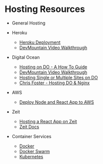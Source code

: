 # Hosting Resources

* General Hosting

* Heroku

  * [Heroku Deployment](https://github.com/DevMountain/deployment-heroku)
  * [DevMountain Video Walkthrough](https://vimeo.com/154365993)

* Digital Ocean

  * [Hosting on DO - A How To Guide](https://github.com/DevMountain/Hosting-Digital-Ocean)
  * [DevMountain Video Walkthrough](https://vimeo.com/154365993)
  * [Hosting Single or Multiple Sites on DO](https://www.robinwieruch.de/deploy-applications-digital-ocean/)
  * [Chris Foster - Hosting DO & Nginx](https://www.youtube.com/watch?v=cK6kB7dMVfA)

* AWS

  * [Deploy Node and React App to AWS](https://medium.com/@adhasmana/how-to-quickly-deploy-react-and-node-app-on-aws-80e5dfe7d86e)

* Zeit

  * [Hosting a React App on Zeit](https://github.com/DevMountain/Hosting-React-Zeit)
  * [Zeit Docs](https://zeit.co/docs)

* Container Services

  * [Docker](https://www.docker.com/)
  * [Docker Swarm](https://docs.docker.com/engine/swarm/)
  * [Kubernetes](https://kubernetes.io/docs/concepts/overview/what-is-kubernetes/)
